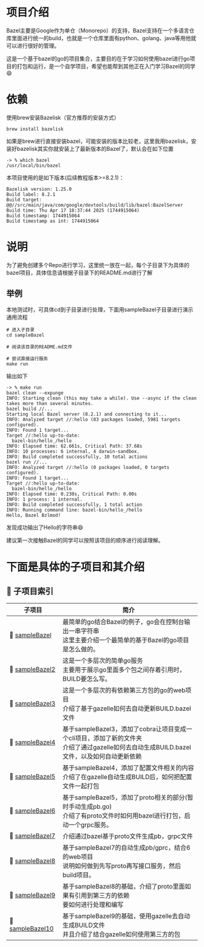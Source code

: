 # 项目介绍

Bazel主要是Google作为单仓（Monorepo）的支持，Bazel支持在一个多语言仓库里面进行统一的build，也就是一个仓库里面有python、golang、java等用他就可以进行很好的管理。

这是一个基于bazel的go的项目集合，主要目的在于学习如何使用bazel进行go项目的打包和运行，是一个自学项目，希望也能帮到其他正在入门学习Bazel的同学😄

# 依赖

使用brew安装Bazelisk（官方推荐的安装方式）

```shell
brew install bazelisk
```

如果是brew进行直接安装bazel，可能安装的版本比较老，这里我用bazelisk，安装好bazelisk其实你就安装上了最新版本的Bazel了，默认会在如下位置

```shell
-> % which bazel  
/usr/local/bin/bazel
```

本项目使用的是如下版本(后续教程版本>=8.2.1)：

```
Bazelisk version: 1.25.0
Build label: 8.2.1
Build target: @@//src/main/java/com/google/devtools/build/lib/bazel:BazelServer
Build time: Thu Apr 17 18:37:44 2025 (1744915064)
Build timestamp: 1744915064
Build timestamp as int: 1744915064
```

# 说明

为了避免创建多个Repo进行学习，这里统一放在一起，每个子目录下为具体的bazel项目，具体信息请根据子目录下的README.md进行了解

## 举例

本地测试时，可具体cd到子目录进行处理，下面用sampleBazel子目录进行演示通用流程

```
# 进入子目录
cd sampleBazel

# 阅读该目录的README.md文件

# 尝试直接运行服务
make run 

```

输出如下

```shell
-> % make run
bazel clean --expunge
INFO: Starting clean (this may take a while). Use --async if the clean takes more than several minutes.
bazel build //...
Starting local Bazel server (8.2.1) and connecting to it...
INFO: Analyzed target //:hello (83 packages loaded, 5981 targets configured).
INFO: Found 1 target...
Target //:hello up-to-date:
  bazel-bin/hello_/hello
INFO: Elapsed time: 62.661s, Critical Path: 37.68s
INFO: 10 processes: 6 internal, 4 darwin-sandbox.
INFO: Build completed successfully, 10 total actions
bazel run //...
INFO: Analyzed target //:hello (0 packages loaded, 0 targets configured).
INFO: Found 1 target...
Target //:hello up-to-date:
  bazel-bin/hello_/hello
INFO: Elapsed time: 0.230s, Critical Path: 0.00s
INFO: 1 process: 1 internal.
INFO: Build completed successfully, 1 total action
INFO: Running command line: bazel-bin/hello_/hello
Hello, Bazel Bzlmod!
```

发现成功输出了Hello的字符串😄

建议第一次接触Bazel的同学可以按照该项目的顺序进行阅读理解。

# 下面是具体的子项目和其介绍

<!-- BEGIN SUBPROJECTS -->
## 🧩 子项目索引

| 子项目 | 简介 |
|--------|------|
| 🔹 [sampleBazel](./sampleBazel) | 最简单的go结合Bazel的例子，go会在控制台输出一串字符串<br>这里主要介绍一个最简单的基于Bazel的go项目是怎么做的。<br> |
| 🔹 [sampleBazel2](./sampleBazel2) | 这是一个多层次的简单go服务<br>主要用于展示go里面多个包之间存着引用时，BUILD要怎么写。<br> |
| 🔹 [sampleBazel3](./sampleBazel3) | 这是一个多层次的有依赖第三方包的go的web项目<br>介绍了基于gazelle如何去自动更新BUILD.bazel文件<br> |
| 🔹 [sampleBazel4](./sampleBazel4) | 基于sampleBazel3，添加了cobra让项目变成一个cli项目，添加了新的文件夹<br>介绍了通过gazelle如何去自动生成BUILD.bazel文件，以及如何自动更新依赖<br> |
| 🔹 [sampleBazel5](./sampleBazel5) | 基于sampleBazel4，添加了配置文件相关的内容<br>介绍了在gazelle自动生成BUILD后，如何把配置文件一起打包<br> |
| 🔹 [sampleBazel6](./sampleBazel6) | 基于sampleBazel5，添加了proto相关的部分(暂时手动生成pb.go)<br>介绍了有proto文件时如何用bazel进行打包，启动一个grpc服务。<br> |
| 🔹 [sampleBazel7](./sampleBazel7) | 介绍通过bazel基于proto文件生成pb，grpc文件<br> |
| 🔹 [sampleBazel8](./sampleBazel8) | 基于sampleBazel7的自动生成pb/gprc，结合6的web项目<br>说明如何做到先写proto再写接口服务，然后build项目。<br> |
| 🔹 [sampleBazel9](./sampleBazel9) | 基于sampleBazel8的基础，介绍了proto里面如果有引用到第三方的依赖<br>要如何进行处理和编写<br> |
| 🔹 [sampleBazel10](./sampleBazel10) | 基于sampleBazel9的基础，使用gazelle去自动生成BUILD文件<br>并且介绍了结合gazelle如何使用第三方的包<br> |
<!-- END SUBPROJECTS -->
